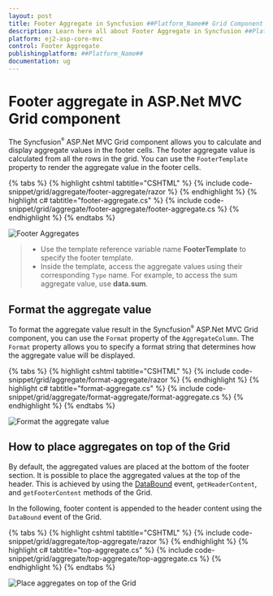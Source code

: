 ```yaml
---
layout: post
title: Footer Aggregate in Syncfusion ##Platform_Name## Grid Component
description: Learn here all about Footer Aggregate in Syncfusion ##Platform_Name## Grid component of Syncfusion Essential JS 2 and more.
platform: ej2-asp-core-mvc
control: Footer Aggregate
publishingplatform: ##Platform_Name##
documentation: ug
---
```


# Footer aggregate in ASP.Net MVC Grid component

The Syncfusion<sup style="font-size:70%">&reg;</sup> ASP.Net MVC Grid component allows you to calculate and display aggregate values in the footer cells. The footer aggregate value is calculated from all the rows in the grid. You can use the `FooterTemplate` property to render the aggregate value in the footer cells.

{% tabs %}
{% highlight cshtml tabtitle="CSHTML" %}
{% include code-snippet/grid/aggregate/footer-aggregate/razor %}
{% endhighlight %}
{% highlight c# tabtitle="footer-aggregate.cs" %}
{% include code-snippet/grid/aggregate/footer-aggregate/footer-aggregate.cs %}
{% endhighlight %}
{% endtabs %}

![Footer Aggregates](../images/aggregates/footer-aggregate.png)

> * Use the template reference variable name **FooterTemplate** to specify the footer template.
> * Inside the template, access the aggregate values using their corresponding `Type` name. For example, to access the sum aggregate value, use **data.sum**.

## Format the aggregate value

To format the aggregate value result in the Syncfusion<sup style="font-size:70%">&reg;</sup> ASP.Net MVC Grid component, you can use the `Format` property of the `AggregateColumn`. The `Format` property allows you to specify a format string that determines how the aggregate value will be displayed.

{% tabs %}
{% highlight cshtml tabtitle="CSHTML" %}
{% include code-snippet/grid/aggregate/format-aggregate/razor %}
{% endhighlight %}
{% highlight c# tabtitle="format-aggregate.cs" %}
{% include code-snippet/grid/aggregate/format-aggregate/format-aggregate.cs %}
{% endhighlight %}
{% endtabs %}

![Format the aggregate value](../images/aggregates/format-aggergate.png)

## How to place aggregates on top of the Grid

By default, the aggregated values are placed at the bottom of the footer section. It is possible to place the aggregated values at the top of the header. This is achieved by using the [DataBound](https://help.syncfusion.com/cr/aspnetmvc-js2/Syncfusion.EJ2.Grids.Grid.html#Syncfusion_EJ2_Grids_Grid_DataBound) event, `getHeaderContent`, and `getFooterContent` methods of the Grid.

In the following, footer content is appended to the header content using the `DataBound` event of the Grid.

{% tabs %}
{% highlight cshtml tabtitle="CSHTML" %}
{% include code-snippet/grid/aggregate/top-aggregate/razor %}
{% endhighlight %}
{% highlight c# tabtitle="top-aggregate.cs" %}
{% include code-snippet/grid/aggregate/top-aggregate/top-aggregate.cs %}
{% endhighlight %}
{% endtabs %}

![Place aggregates on top of the Grid](../images/aggregates/top-aggergate.png)
